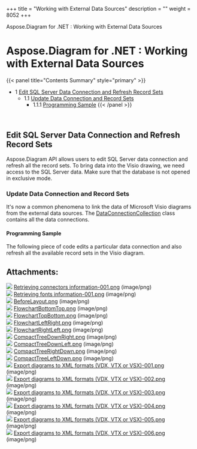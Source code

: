 +++
title = "Working with External Data Sources" 
description = "" 
weight = 8052 
+++

Aspose.Diagram for .NET : Working with External Data Sources  

# Aspose.Diagram for .NET : Working with External Data Sources


{{< panel title="Contents Summary" style="primary" >}}
*   1 [Edit SQL Server Data Connection and Refresh Record Sets](#WorkingwithExternalDataSources-EditSQLServerDataConnectionandRefreshRecordSets)
    *   1.1 [Update Data Connection and Record Sets](#WorkingwithExternalDataSources-UpdateDataConnectionandRecordSets)
        *   1.1.1 [Programming Sample](#WorkingwithExternalDataSources-ProgrammingSample)
{{< /panel >}}
 

 

## Edit SQL Server Data Connection and Refresh Record Sets

Aspose.Diagram API allows users to edit SQL Server data connection and refresh all the record sets. To bring data into the Visio drawing, we need access to the SQL Server data. Make sure that the database is not opened in exclusive mode.

### Update Data Connection and Record Sets

It's now a common phenomena to link the data of Microsoft Visio diagrams from the external data sources. The [DataConnectionCollection](http://www.aspose.com/api/net/diagram/aspose.diagram/dataconnectioncollection) class contains all the data connections.

#### Programming Sample

The following piece of code edits a particular data connection and also refresh all the available record sets in the Visio diagram.

## Attachments:

![](https://docs2.aspose.com/diagram/net/images/icons/bullet_blue.gif) [Retrieving connectors information-001.png](https://docs2.aspose.com/diagram/net/attachments/18350212/18547281.png) (image/png)  
![](https://docs2.aspose.com/diagram/net/images/icons/bullet_blue.gif) [Retrieving fonts information-001.png](https://docs2.aspose.com/diagram/net/attachments/18350212/18547274.png) (image/png)  
![](https://docs2.aspose.com/diagram/net/images/icons/bullet_blue.gif) [BeforeLayout.png](https://docs2.aspose.com/diagram/net/attachments/18350212/18547273.png) (image/png)  
![](https://docs2.aspose.com/diagram/net/images/icons/bullet_blue.gif) [FlowchartBottomTop.png](https://docs2.aspose.com/diagram/net/attachments/18350212/18547276.png) (image/png)  
![](https://docs2.aspose.com/diagram/net/images/icons/bullet_blue.gif) [FlowchartTopBottom.png](https://docs2.aspose.com/diagram/net/attachments/18350212/18547275.png) (image/png)  
![](https://docs2.aspose.com/diagram/net/images/icons/bullet_blue.gif) [FlowchartLeftRight.png](https://docs2.aspose.com/diagram/net/attachments/18350212/18547278.png) (image/png)  
![](https://docs2.aspose.com/diagram/net/images/icons/bullet_blue.gif) [FlowchartRightLeft.png](https://docs2.aspose.com/diagram/net/attachments/18350212/18547277.png) (image/png)  
![](https://docs2.aspose.com/diagram/net/images/icons/bullet_blue.gif) [CompactTreeDownRight.png](https://docs2.aspose.com/diagram/net/attachments/18350212/18547280.png) (image/png)  
![](https://docs2.aspose.com/diagram/net/images/icons/bullet_blue.gif) [CompactTreeDownLeft.png](https://docs2.aspose.com/diagram/net/attachments/18350212/18547279.png) (image/png)  
![](https://docs2.aspose.com/diagram/net/images/icons/bullet_blue.gif) [CompactTreeRightDown.png](https://docs2.aspose.com/diagram/net/attachments/18350212/18547266.png) (image/png)  
![](https://docs2.aspose.com/diagram/net/images/icons/bullet_blue.gif) [CompactTreeLeftDown.png](https://docs2.aspose.com/diagram/net/attachments/18350212/18547265.png) (image/png)  
![](https://docs2.aspose.com/diagram/net/images/icons/bullet_blue.gif) [Export diagrams to XML formats (VDX, VTX or VSX)-001.png](https://docs2.aspose.com/diagram/net/attachments/18350212/18547268.png) (image/png)  
![](https://docs2.aspose.com/diagram/net/images/icons/bullet_blue.gif) [Export diagrams to XML formats (VDX, VTX or VSX)-002.png](https://docs2.aspose.com/diagram/net/attachments/18350212/18547267.png) (image/png)  
![](https://docs2.aspose.com/diagram/net/images/icons/bullet_blue.gif) [Export diagrams to XML formats (VDX, VTX or VSX)-003.png](https://docs2.aspose.com/diagram/net/attachments/18350212/18547270.png) (image/png)  
![](https://docs2.aspose.com/diagram/net/images/icons/bullet_blue.gif) [Export diagrams to XML formats (VDX, VTX or VSX)-004.png](https://docs2.aspose.com/diagram/net/attachments/18350212/18547269.png) (image/png)  
![](https://docs2.aspose.com/diagram/net/images/icons/bullet_blue.gif) [Export diagrams to XML formats (VDX, VTX or VSX)-005.png](https://docs2.aspose.com/diagram/net/attachments/18350212/18547272.png) (image/png)  
![](https://docs2.aspose.com/diagram/net/images/icons/bullet_blue.gif) [Export diagrams to XML formats (VDX, VTX or VSX)-006.png](https://docs2.aspose.com/diagram/net/attachments/18350212/18547271.png) (image/png)  

